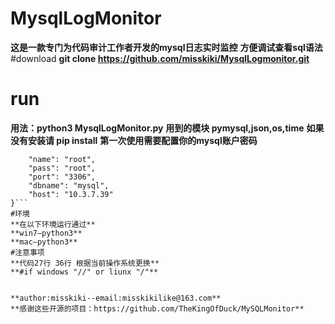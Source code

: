 # MysqlLogMonitor

**这是一款专门为代码审计工作者开发的mysql日志实时监控**
**方便调试查看sql语法**
#download
**git clone https://github.com/misskiki/MysqlLogmonitor.git**
# run
**用法：python3 MysqlLogMonitor.py**
**用到的模块 pymysql,json,os,time**
**如果没有安装请 pip install**
**第一次使用需要配置你的mysql账户密码**
```{
    "name": "root",
    "pass": "root",
    "port": "3306",
    "dbname": "mysql",
    "host": "10.3.7.39"
}```
#环境
**在以下环境运行通过**
**win7—python3**
**mac—python3**
#注意事项
**代码27行 36行 根据当前操作系统更换**
**#if windows "//" or liunx "/"**


**author:misskiki--email:misskikilike@163.com**
**感谢这些开源的项目：https://github.com/TheKingOfDuck/MySQLMonitor**

